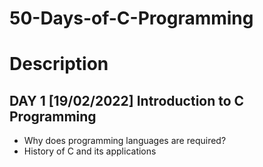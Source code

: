 # 50-Days-of-C-Programming
# Description
## DAY 1 [19/02/2022] Introduction to C Programming
* Why does programming languages are required?
* History of C and its applications
